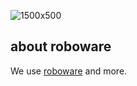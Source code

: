 
![1500x500](https://github.com/hakoroboken/.github/assets/53041471/8f012fff-ff7c-4934-8568-b842dc38c3d8)


## about roboware
We use [roboware](https://github.com/roboware-org/roboware) and more.
